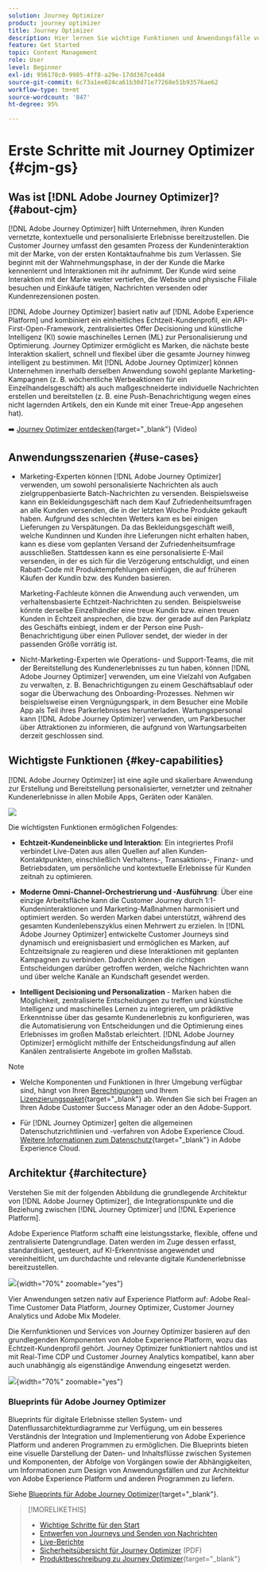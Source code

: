 ```yaml
---
solution: Journey Optimizer
product: journey optimizer
title: Journey Optimizer
description: Hier lernen Sie wichtige Funktionen und Anwendungsfälle von Adobe Journey Optimizer kennen.
feature: Get Started
topic: Content Management
role: User
level: Beginner
exl-id: 956178c0-9985-4ff8-a29e-17dd367ce4d4
source-git-commit: 6c73a1ee024ca61b30d71e77268e51b93576ae62
workflow-type: tm+mt
source-wordcount: '847'
ht-degree: 95%

---
```


# Erste Schritte mit Journey Optimizer {#cjm-gs}

## Was ist [!DNL Adobe Journey Optimizer]?{#about-cjm}

[!DNL Adobe Journey Optimizer] hilft Unternehmen, ihren Kunden vernetzte, kontextuelle und personalisierte Erlebnisse bereitzustellen. Die Customer Journey umfasst den gesamten Prozess der Kundeninteraktion mit der Marke, von der ersten Kontaktaufnahme bis zum Verlassen. Sie beginnt mit der Wahrnehmungsphase, in der der Kunde die Marke kennenlernt und Interaktionen mit ihr aufnimmt. Der Kunde wird seine Interaktion mit der Marke weiter vertiefen, die Website und physische Filiale besuchen und Einkäufe tätigen, Nachrichten versenden oder Kundenrezensionen posten.

[!DNL Adobe Journey Optimizer] basiert nativ auf [!DNL Adobe Experience Platform] und kombiniert ein einheitliches Echtzeit-Kundenprofil, ein API-First-Open-Framework, zentralisiertes Offer Decisioning und künstliche Intelligenz (KI) sowie maschinelles Lernen (ML) zur Personalisierung und Optimierung. Journey Optimizer ermöglicht es Marken, die nächste beste Interaktion skaliert, schnell und flexibel über die gesamte Journey hinweg intelligent zu bestimmen. Mit [!DNL Adobe Journey Optimizer] können Unternehmen innerhalb derselben Anwendung sowohl geplante Marketing-Kampagnen (z. B. wöchentliche Werbeaktionen für ein Einzelhandelsgeschäft) als auch maßgeschneiderte individuelle Nachrichten erstellen und bereitstellen (z. B. eine Push-Benachrichtigung wegen eines nicht lagernden Artikels, den ein Kunde mit einer Treue-App angesehen hat).

➡️ [Journey Optimizer entdecken](https://experienceleague.adobe.com/docs/journey-optimizer-learn/tutorials/introduction-to-journey-optimizer/introduction.html?lang=de){target="_blank"} (Video)


<!-- Use [!DNL Adobe Journey Optimizer] to build multi-step customer journeys that initiate a sequence of interactions, offers, and messages across channels in real time. This approach ensures customers are engaged at the optimal moments based on their actions and relevant business signals. Learn how to build journeys in [this section](../building-journeys/journey-gs.md).

You can also create audience-based campaigns to send messages.-->


## Anwendungsszenarien {#use-cases}

* Marketing-Experten können [!DNL Adobe Journey Optimizer] verwenden, um sowohl personalisierte Nachrichten als auch zielgruppenbasierte Batch-Nachrichten zu versenden. Beispielsweise kann ein Bekleidungsgeschäft nach dem Kauf Zufriedenheitsumfragen an alle Kunden versenden, die in der letzten Woche Produkte gekauft haben. Aufgrund des schlechten Wetters kam es bei einigen Lieferungen zu Verspätungen. Da das Bekleidungsgeschäft weiß, welche Kundinnen und Kunden ihre Lieferungen nicht erhalten haben, kann es diese vom geplanten Versand der Zufriedenheitsumfrage ausschließen. Stattdessen kann es eine personalisierte E-Mail versenden, in der es sich für die Verzögerung entschuldigt, und einen Rabatt-Code mit Produktempfehlungen einfügen, die auf früheren Käufen der Kundin bzw. des Kunden basieren.

  Marketing-Fachleute können die Anwendung auch verwenden, um verhaltensbasierte Echtzeit-Nachrichten zu senden. Beispielsweise könnte derselbe Einzelhändler eine treue Kundin bzw. einen treuen Kunden in Echtzeit ansprechen, die bzw. der gerade auf den Parkplatz des Geschäfts einbiegt, indem er der Person eine Push-Benachrichtigung über einen Pullover sendet, der wieder in der passenden Größe vorrätig ist.

* Nicht-Marketing-Experten wie Operations- und Support-Teams, die mit der Bereitstellung des Kundenerlebnisses zu tun haben, können [!DNL Adobe Journey Optimizer] verwenden, um eine Vielzahl von Aufgaben zu verwalten, z. B. Benachrichtigungen zu einem Geschäftsablauf oder sogar die Überwachung des Onboarding-Prozesses. Nehmen wir beispielsweise einen Vergnügungspark, in dem Besucher eine Mobile App als Teil ihres Parkerlebnisses herunterladen. Wartungspersonal kann [!DNL Adobe Journey Optimizer] verwenden, um Parkbesucher über Attraktionen zu informieren, die aufgrund von Wartungsarbeiten derzeit geschlossen sind.

## Wichtigste Funktionen {#key-capabilities}

[!DNL Adobe Journey Optimizer] ist eine agile und skalierbare Anwendung zur Erstellung und Bereitstellung personalisierter, vernetzter und zeitnaher Kundenerlebnisse in allen Mobile Apps, Geräten oder Kanälen.

![](assets/ajo-capabilities.png)

Die wichtigsten Funktionen ermöglichen Folgendes:

* **Echtzeit-Kundeneinblicke und Interaktion**: Ein integriertes Profil verbindet Live-Daten aus allen Quellen auf allen Kunden-Kontaktpunkten, einschließlich Verhaltens-, Transaktions-, Finanz- und Betriebsdaten, um persönliche und kontextuelle Erlebnisse für Kunden zeitnah zu optimieren.

* **Moderne Omni-Channel-Orchestrierung und -Ausführung**: Über eine einzige Arbeitsfläche kann die Customer Journey durch 1:1-Kundeninteraktionen und Marketing-Maßnahmen harmonisiert und optimiert werden. So werden Marken dabei unterstützt, während des gesamten Kundenlebenszyklus einen Mehrwert zu erzielen. In [!DNL Adobe Journey Optimizer] entwickelte Customer Journeys sind dynamisch und ereignisbasiert und ermöglichen es Marken, auf Echtzeitsignale zu reagieren und diese Interaktionen mit geplanten Kampagnen zu verbinden. Dadurch können die richtigen Entscheidungen darüber getroffen werden, welche Nachrichten wann und über welche Kanäle an Kundschaft gesendet werden.

* **Intelligent Decisioning und Personalization** - Marken haben die Möglichkeit, zentralisierte Entscheidungen zu treffen und künstliche Intelligenz und maschinelles Lernen zu integrieren, um prädiktive Erkenntnisse über das gesamte Kundenerlebnis zu konfigurieren, was die Automatisierung von Entscheidungen und die Optimierung eines Erlebnisses im großen Maßstab erleichtert. [!DNL Adobe Journey Optimizer] ermöglicht mithilfe der Entscheidungsfindung auf allen Kanälen zentralisierte Angebote im großen Maßstab.


>[!NOTE]
>
>* Welche Komponenten und Funktionen in Ihrer Umgebung verfügbar sind, hängt von Ihren [Berechtigungen](../administration/permissions.md) und Ihrem [Lizenzierungspaket](https://helpx.adobe.com/de/legal/product-descriptions/adobe-journey-optimizer.html){target="_blank"} ab. Wenden Sie sich bei Fragen an Ihren Adobe Customer Success Manager oder an den Adobe-Support.
>
>* Für [!DNL Journey Optimizer] gelten die allgemeinen Datenschutzrichtlinien und -verfahren von Adobe Experience Cloud. [Weitere Informationen zum Datenschutz](https://www.adobe.com/de/privacy/experience-cloud.html){target="_blank"} in Adobe Experience Cloud.


## Architektur {#architecture}

Verstehen Sie mit der folgenden Abbildung die grundlegende Architektur von [!DNL Adobe Journey Optimizer], die Integrationspunkte und die Beziehung zwischen [!DNL Journey Optimizer] und [!DNL Experience Platform].

Adobe Experience Platform schafft eine leistungsstarke, flexible, offene und zentralisierte Datengrundlage. Daten werden im Zuge dessen erfasst, standardisiert, gesteuert, auf KI-Erkenntnisse angewendet und vereinheitlicht, um durchdachte und relevante digitale Kundenerlebnisse bereitzustellen.

![](assets/ajo-aep-architecture-diagram.png){width="70%" zoomable="yes"}

Vier Anwendungen setzen nativ auf Experience Platform auf: Adobe Real-Time Customer Data Platform, Journey Optimizer, Customer Journey Analytics und Adobe Mix Modeler.

Die Kernfunktionen und Services von Journey Optimizer basieren auf den grundlegenden Komponenten von Adobe Experience Platform, wozu das Echtzeit-Kundenprofil gehört. Journey Optimizer funktioniert nahtlos und ist mit Real-Time CDP und Customer Journey Analytics kompatibel, kann aber auch unabhängig als eigenständige Anwendung eingesetzt werden.

![](assets/ajo-architecture-diagram.png){width="70%" zoomable="yes"}


### Blueprints für Adobe Journey Optimizer

Blueprints für digitale Erlebnisse stellen System- und Datenflussarchitekturdiagramme zur Verfügung, um ein besseres Verständnis der Integration und Implementierung von Adobe Experience Platform und anderen Programmen zu ermöglichen. Die Blueprints bieten eine visuelle Darstellung der Daten- und Inhaltsflüsse zwischen Systemen und Komponenten, der Abfolge von Vorgängen sowie der Abhängigkeiten, um Informationen zum Design von Anwendungsfällen und zur Architektur von Adobe Experience Platform und anderen Programmen zu liefern.

Siehe [Blueprints für Adobe Journey Optimizer](https://experienceleague.adobe.com/de/docs/blueprints-learn/architecture/customer-journeys/journey-optimizer/journey-optimizer-overview){target="_blank"}.


>[!MORELIKETHIS]
>
>* [Wichtige Schritte für den Start](quick-start.md)
>* [Entwerfen von Journeys und Senden von Nachrichten](../building-journeys/journey-gs.md)
>* [Live-Berichte](../reports/live-report.md)
>* [Sicherheitsübersicht für Journey Optimizer](https://www.adobe.com/content/dam/cc/en/security/pdfs/AJO_SecurityOverview.pdf) (PDF)
>* [Produktbeschreibung zu Journey Optimizer](https://helpx.adobe.com/de/legal/product-descriptions/adobe-journey-optimizer.html){target="_blank"}
